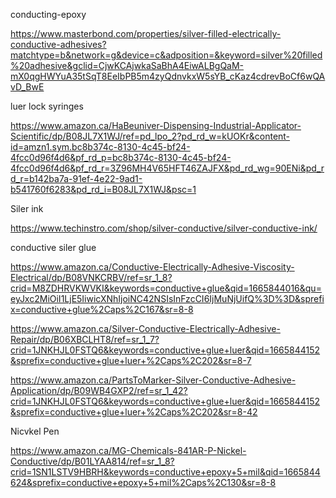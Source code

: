 

conducting-epoxy

https://www.masterbond.com/properties/silver-filled-electrically-conductive-adhesives?matchtype=b&network=g&device=c&adposition=&keyword=silver%20filled%20adhesive&gclid=CjwKCAjwkaSaBhA4EiwALBgQaM-mX0qgHWYuA35tSqT8EeIbPB5m4zyQdnvkxW5sYB_cKaz4cdrevBoCf6wQAvD_BwE





luer lock syringes

https://www.amazon.ca/HaBeuniver-Dispensing-Industrial-Applicator-Scientific/dp/B08JL7X1WJ/ref=pd_lpo_2?pd_rd_w=kUOKr&content-id=amzn1.sym.bc8b374c-8130-4c45-bf24-4fcc0d96f4d6&pf_rd_p=bc8b374c-8130-4c45-bf24-4fcc0d96f4d6&pf_rd_r=3Z96MH4V65HFT46ZAJFX&pd_rd_wg=90ENi&pd_rd_r=b142ba7a-91ef-4e22-9ad1-b541760f6283&pd_rd_i=B08JL7X1WJ&psc=1


Siler ink

https://www.techinstro.com/shop/silver-conductive/silver-conductive-ink/



conductive siler glue

https://www.amazon.ca/Conductive-Electrically-Adhesive-Viscosity-Electrical/dp/B08VNKCRBV/ref=sr_1_8?crid=M8ZDHRVKWVKI&keywords=conductive+glue&qid=1665844016&qu=eyJxc2MiOiI1LjE5IiwicXNhIjoiNC42NSIsInFzcCI6IjMuNjUifQ%3D%3D&sprefix=conductive+glue%2Caps%2C167&sr=8-8


https://www.amazon.ca/Silver-Conductive-Electrically-Adhesive-Repair/dp/B06XBCLHT8/ref=sr_1_7?crid=1JNKHJL0FSTQ6&keywords=conductive+glue+luer&qid=1665844152&sprefix=conductive+glue+luer+%2Caps%2C202&sr=8-7



https://www.amazon.ca/PartsToMarker-Silver-Conductive-Adhesive-Application/dp/B09WB4GXP2/ref=sr_1_42?crid=1JNKHJL0FSTQ6&keywords=conductive+glue+luer&qid=1665844152&sprefix=conductive+glue+luer+%2Caps%2C202&sr=8-42



Nicvkel Pen

https://www.amazon.ca/MG-Chemicals-841AR-P-Nickel-Conductive/dp/B01LYAA814/ref=sr_1_8?crid=1SN1LSTV9HBRH&keywords=conductive+epoxy+5+mil&qid=1665844624&sprefix=conductive+epoxy+5+mil%2Caps%2C130&sr=8-8







